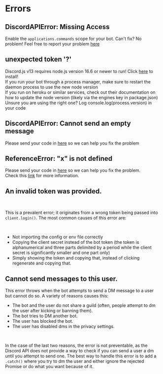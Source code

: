 # Errors

## DiscordAPIError: Missing Access

Enable the `applications.commands` scope for your bot.
Can't fix? No problem! Feel free to report your problem [here](https://github.com/nightlxight/discord-bots/issues/new/choose)

## unexpected token '?'

Discord.js v13 requires node.js version 16.6 or newer to run! Click [here](https://nodejs.org/en/) to install!
<br>
If you run your bot through a process manager, make sure to restart the daemon process to use the new node version
<br>
If you run on heroku or similar services, check out their documentation on how to update the node version (likely via the engines key in package.json)
<br>
Unsure you are using the right one? Log console.log(process.version) in your code

## DiscordAPIError: Cannot send an empty message

Please send your code in [here](https://github.com/nightlxight/discord-bots/issues/new/choose) so we can help you fix the problem

## ReferenceError: "x" is not defined

Please send your code in [here](https://github.com/nightlxight/discord-bots/issues/new/choose) so we can help you fix the problem.
<br>
Check this [link](https://developer.mozilla.org/en-US/docs/Web/JavaScript/Reference/Errors/Not_defined) for more information.


## An invalid token was provided.

<br>

This is a prevalent error; it originates from a wrong token being passed into `client.login()`. The most common causes of this error are:

<br>

* Not importing the config or env file correctly
* Copying the client secret instead of the bot token (the token is alphanumerical and three parts delimited by a period while the client secret is significantly smaller and one part only)
* Simply showing the token and copying that, instead of clicking regenerate and copying that.

## Cannot send messages to this user.

This error throws when the bot attempts to send a DM message to a user but cannot do so. A variety of reasons causes this:
<br>
* The bot and the user do not share a guild (often, people attempt to dm the user after kicking or banning them).
* The bot tries to DM another bot.
* The user has blocked the bot.
* The user has disabled dms in the privacy settings.

<br>

In the case of the last two reasons, the error is not preventable, as the Discord API does not provide a way to check if you can send a user a dm until you attempt to send one. The best way to handle this error is to add a `.catch()` where you try to dm the user and either ignore the rejected Promise or do what you want because of it.